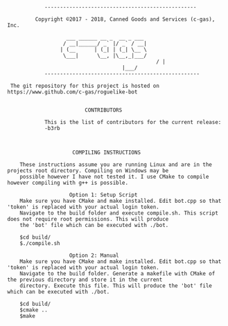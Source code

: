 				-------------------------------------------------
										 
			 Copyright ©2017 - 2018, Canned Goods and Services (c-gas), Inc.

					   ___ ______ __ _  __ _ ___  
					  / __|______/ _` |/ _` / __| 
					 | (__      | (_| | (_| \__ \ 
					  \___|      \__, |\__,_|___/ 
	                                                / |           
			                             |___/            
				--------------------------------------------------

	 The git repository for this project is hosted on https://www.github.com/c-gas/roguelike-bot

												
					         CONTRIBUTORS
												     
				This is the list of contributors for the current release:
				-b3rb

											

						 COMPILING INSTRUCTIONS
				
		These instructions assume you are running Linux and are in the projects root directory. Compiling on Windows may be 
		possible however I have not tested it. I use CMake to compile however compiling with g++ is possible.

						Option 1: Setup Script
		Make sure you have CMake and make installed. Edit bot.cpp so that 'token' is replaced with your actual login token. 
		Navigate to the build folder and execute compile.sh. This script does not require root permissions. This will produce 
		the 'bot' file which can be executed with ./bot. 

		$cd build/
		$./compile.sh

						Option 2: Manual
		Make sure you have CMake and make installed. Edit bot.cpp so that 'token' is replaced with your actual login token. 
		Navigate to the build folder. Generate a makefile with CMake of the previous directory and store it in the current 
		directory. Execute this file. This will produce the 'bot' file which can be executed with ./bot. 

		$cd build/
		$cmake ..
		$make
